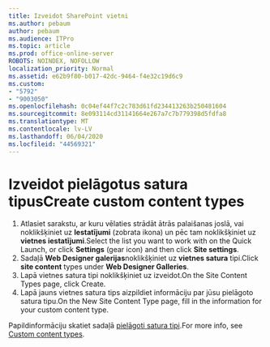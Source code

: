 ```yaml
---
title: Izveidot SharePoint vietni
ms.author: pebaum
author: pebaum
ms.audience: ITPro
ms.topic: article
ms.prod: office-online-server
ROBOTS: NOINDEX, NOFOLLOW
localization_priority: Normal
ms.assetid: e62b9f80-b017-42dc-9464-f4e32c19d6c9
ms.custom:
- "5792"
- "9003050"
ms.openlocfilehash: 0c04ef44f7c2c783d61fd234413263b250481604
ms.sourcegitcommit: 8e093114cd31141664e267a7c7b779398d5fdfa8
ms.translationtype: MT
ms.contentlocale: lv-LV
ms.lasthandoff: 06/04/2020
ms.locfileid: "44569321"
---
```

# <a name="create-custom-content-types"></a><span data-ttu-id="2717e-102">Izveidot pielāgotus satura tipus</span><span class="sxs-lookup"><span data-stu-id="2717e-102">Create custom content types</span></span>

1. <span data-ttu-id="2717e-103">Atlasiet sarakstu, ar kuru vēlaties strādāt ātrās palaišanas joslā, vai noklikšķiniet uz **Iestatījumi** (zobrata ikona) un pēc tam noklikšķiniet uz **vietnes iestatījumi**.</span><span class="sxs-lookup"><span data-stu-id="2717e-103">Select the list you want to work with on the Quick Launch, or click **Settings**  (gear icon) and then click  **Site settings**.</span></span>
2. <span data-ttu-id="2717e-104">Sadaļā **Web Designer galerijas**noklikšķiniet uz **vietnes satura** tipi.</span><span class="sxs-lookup"><span data-stu-id="2717e-104">Click **site content**  types under  **Web Designer Galleries**.</span></span>
3. <span data-ttu-id="2717e-105">Lapā vietnes satura tipi noklikšķiniet uz izveidot.</span><span class="sxs-lookup"><span data-stu-id="2717e-105">On the Site Content Types page, click Create.</span></span>
4. <span data-ttu-id="2717e-106">Lapā jauns vietnes satura tips aizpildiet informāciju par jūsu pielāgoto satura tipu.</span><span class="sxs-lookup"><span data-stu-id="2717e-106">On the New Site Content Type page, fill in the information for your custom content type.</span></span>

<span data-ttu-id="2717e-107">Papildinformāciju skatiet sadaļā [pielāgoti satura tipi](https://support.microsoft.com/office/e1277a2e-a1e8-4473-9126-91a0647766e5#__toc323548991).</span><span class="sxs-lookup"><span data-stu-id="2717e-107">For more info, see  [Custom content types](https://support.microsoft.com/office/e1277a2e-a1e8-4473-9126-91a0647766e5#__toc323548991).</span></span>